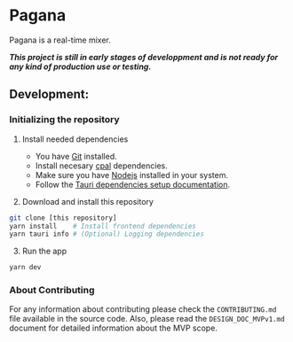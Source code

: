 # Pagana

Pagana is a real-time mixer.

***This project is still in early stages of developpment and is not ready for any kind of production use or testing.***
## Development:
### Initializing the repository

1. Install needed dependencies
    - You have [Git](https://git-scm.com/) installed.
    - Install necesary [cpal](https://github.com/RustyDAW/cpal) dependencies.
    - Make sure you have [Nodejs](https://nodejs.org/es/) installed in your system.
    - Follow the [Tauri dependencies setup documentation](https://tauri.studio/en/docs/getting-started/intro).


2. Download and install this repository
```bash
git clone [this repository]
yarn install    # Install frontend dependencies
yarn tauri info # (Optional) Logging dependencies
```

3. Run the app
```bash
yarn dev
```

### About Contributing

For any information about contributing please check the `CONTRIBUTING.md` file available in the source code. Also, please read the `DESIGN_DOC_MVPv1.md` document for detailed information about the MVP scope.


